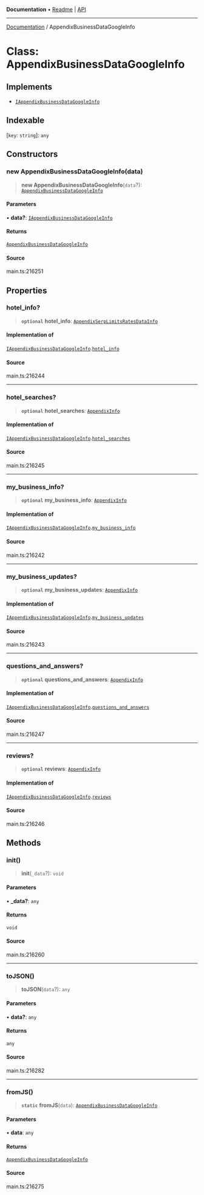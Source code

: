 **Documentation** • [Readme](../README.md) \| [API](../globals.md)

***

[Documentation](../README.md) / AppendixBusinessDataGoogleInfo

# Class: AppendixBusinessDataGoogleInfo

## Implements

- [`IAppendixBusinessDataGoogleInfo`](../interfaces/IAppendixBusinessDataGoogleInfo.md)

## Indexable

 \[`key`: `string`\]: `any`

## Constructors

### new AppendixBusinessDataGoogleInfo(data)

> **new AppendixBusinessDataGoogleInfo**(`data`?): [`AppendixBusinessDataGoogleInfo`](AppendixBusinessDataGoogleInfo.md)

#### Parameters

• **data?**: [`IAppendixBusinessDataGoogleInfo`](../interfaces/IAppendixBusinessDataGoogleInfo.md)

#### Returns

[`AppendixBusinessDataGoogleInfo`](AppendixBusinessDataGoogleInfo.md)

#### Source

main.ts:216251

## Properties

### hotel\_info?

> **`optional`** **hotel\_info**: [`AppendixSerpLimitsRatesDataInfo`](AppendixSerpLimitsRatesDataInfo.md)

#### Implementation of

[`IAppendixBusinessDataGoogleInfo`](../interfaces/IAppendixBusinessDataGoogleInfo.md).[`hotel_info`](../interfaces/IAppendixBusinessDataGoogleInfo.md#hotel_info)

#### Source

main.ts:216244

***

### hotel\_searches?

> **`optional`** **hotel\_searches**: [`AppendixInfo`](AppendixInfo.md)

#### Implementation of

[`IAppendixBusinessDataGoogleInfo`](../interfaces/IAppendixBusinessDataGoogleInfo.md).[`hotel_searches`](../interfaces/IAppendixBusinessDataGoogleInfo.md#hotel_searches)

#### Source

main.ts:216245

***

### my\_business\_info?

> **`optional`** **my\_business\_info**: [`AppendixInfo`](AppendixInfo.md)

#### Implementation of

[`IAppendixBusinessDataGoogleInfo`](../interfaces/IAppendixBusinessDataGoogleInfo.md).[`my_business_info`](../interfaces/IAppendixBusinessDataGoogleInfo.md#my_business_info)

#### Source

main.ts:216242

***

### my\_business\_updates?

> **`optional`** **my\_business\_updates**: [`AppendixInfo`](AppendixInfo.md)

#### Implementation of

[`IAppendixBusinessDataGoogleInfo`](../interfaces/IAppendixBusinessDataGoogleInfo.md).[`my_business_updates`](../interfaces/IAppendixBusinessDataGoogleInfo.md#my_business_updates)

#### Source

main.ts:216243

***

### questions\_and\_answers?

> **`optional`** **questions\_and\_answers**: [`AppendixInfo`](AppendixInfo.md)

#### Implementation of

[`IAppendixBusinessDataGoogleInfo`](../interfaces/IAppendixBusinessDataGoogleInfo.md).[`questions_and_answers`](../interfaces/IAppendixBusinessDataGoogleInfo.md#questions_and_answers)

#### Source

main.ts:216247

***

### reviews?

> **`optional`** **reviews**: [`AppendixInfo`](AppendixInfo.md)

#### Implementation of

[`IAppendixBusinessDataGoogleInfo`](../interfaces/IAppendixBusinessDataGoogleInfo.md).[`reviews`](../interfaces/IAppendixBusinessDataGoogleInfo.md#reviews)

#### Source

main.ts:216246

## Methods

### init()

> **init**(`_data`?): `void`

#### Parameters

• **\_data?**: `any`

#### Returns

`void`

#### Source

main.ts:216260

***

### toJSON()

> **toJSON**(`data`?): `any`

#### Parameters

• **data?**: `any`

#### Returns

`any`

#### Source

main.ts:216282

***

### fromJS()

> **`static`** **fromJS**(`data`): [`AppendixBusinessDataGoogleInfo`](AppendixBusinessDataGoogleInfo.md)

#### Parameters

• **data**: `any`

#### Returns

[`AppendixBusinessDataGoogleInfo`](AppendixBusinessDataGoogleInfo.md)

#### Source

main.ts:216275

